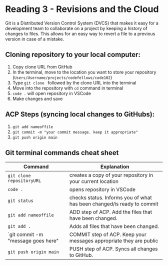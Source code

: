 # Reading 3 - Revisions and the Cloud

Git is a Distributed Version Control System (DVCS) that makes it easy for a development team to collaborate on a project by keeping a history of changes to files.
This allows for an easy way to revert a file to a previous version in case of a mistake.

## Cloning repository to your local computer:
1. Copy clone URL from GitHub
2. In the terminal, move to the location you want to store your repository (`Users/Username/projects/codefellows/code102`)
3. Type `git clone ` followed by the clone URL into the terminal
4. Move into the repository with `cd` command in terminal
5. `code .` will open repository in VSCode
6. Make changes and save

## ACP Steps (syncing local changes to GitHubs):
1. `git add nameoffile`
2. `git commit -m "your commit message. keep it appropriate"`
3. `git push origin main`

## Git terminal commands cheat sheet

Command | Explanation
--------|------------
`git clone repositoryURL` | creates a copy of your repository in your current location
`code .` | opens repository in VSCode
`git status` | checks status. Informs you of what has been changed/is ready to commit
`git add nameoffile` | ADD step of ACP. Add the files that have been changed.
`git add .` | Adds all files that have been changed.
`git commit -m "message goes here" | COMMIT step of ACP. Keep your messages appropriate they are public
`git push origin main` | PUSH step of ACP. Syncs all changes to GitHub.
